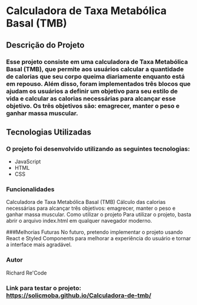 # Calculadora de Taxa Metabólica Basal (TMB)
## Descrição do Projeto
### Esse projeto consiste em uma calculadora de Taxa Metabólica Basal (TMB), que permite aos usuários calcular a quantidade de calorias que seu corpo queima diariamente enquanto está em repouso. Além disso, foram implementados três blocos que ajudam os usuários a definir um objetivo para seu estilo de vida e calcular as calorias necessárias para alcançar esse objetivo. Os três objetivos são: emagrecer, manter o peso e ganhar massa muscular.

## Tecnologias Utilizadas
### O projeto foi desenvolvido utilizando as seguintes tecnologias:

- JavaScript
- HTML
- CSS

### Funcionalidades
Calculadora de Taxa Metabólica Basal (TMB)
Cálculo das calorias necessárias para alcançar três objetivos: emagrecer, manter o peso e ganhar massa muscular.
Como utilizar o projeto
Para utilizar o projeto, basta abrir o arquivo index.html em qualquer navegador moderno.

###Melhorias Futuras
No futuro, pretendo implementar o projeto usando React e Styled Components para melhorar a experiência do usuário e tornar a interface mais agradável.

### Autor
 Richard Re'Code

### Link para testar o projeto: https://solicmoba.github.io/Calculadora-de-tmb/
